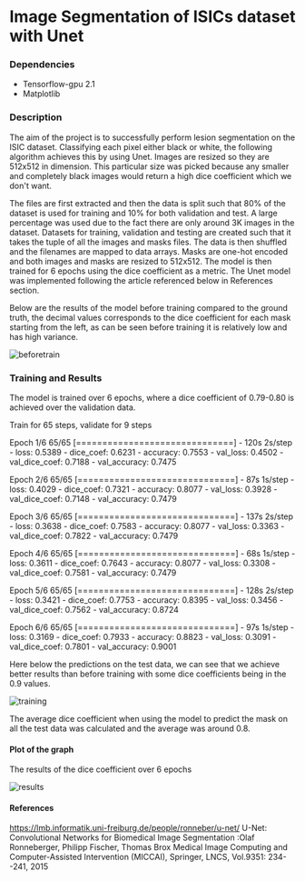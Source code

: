 # Image Segmentation of ISICs dataset with Unet


### Dependencies
* Tensorflow-gpu 2.1
* Matplotlib

### Description
The aim of the project is to successfully perform lesion segmentation on the ISIC dataset. Classifying each pixel either black or white, the following algorithm achieves this by using Unet. Images are resized so they are 512x512 in dimension. This particular size was picked because any smaller and completely black images would return a high dice coefficient which we don't want. 

The files are first extracted and then the data is split such that 80% of the dataset is used for training and 10% for both validation and test. A large percentage was used due to the fact there are only around 3K images in the dataset. Datasets for training, validation and testing are created such that it takes the tuple of all the images and masks files. The data is then shuffled and the filenames are mapped to data arrays. Masks are one-hot encoded and both images and masks are resized to 512x512. The model is then trained for 6 epochs using the dice coefficient as a metric. The Unet model was implemented following the article referenced below in References section.

Below are the results of the model before training compared to the ground truth, the decimal values corresponds to the dice coefficient for each mask starting from the left, as can be seen before training it is relatively low and has high variance.

![beforetrain](/resources/beforetrain.png)


### Training and Results
The model is trained over 6 epochs, where a dice coefficient of 0.79-0.80 is achieved over the validation data. 

Train for 65 steps, validate for 9 steps

Epoch 1/6
65/65 [==============================] - 120s 2s/step - loss: 0.5389 - dice_coef: 0.6231 - accuracy: 0.7553 - val_loss: 0.4502 - val_dice_coef: 0.7188 - val_accuracy: 0.7475

Epoch 2/6
65/65 [==============================] - 87s 1s/step - loss: 0.4029 - dice_coef: 0.7321 - accuracy: 0.8077 - val_loss: 0.3928 - val_dice_coef: 0.7148 - val_accuracy: 0.7479

Epoch 3/6
65/65 [==============================] - 137s 2s/step - loss: 0.3638 - dice_coef: 0.7583 - accuracy: 0.8077 - val_loss: 0.3363 - val_dice_coef: 0.7822 - val_accuracy: 0.7479

Epoch 4/6
65/65 [==============================] - 68s 1s/step - loss: 0.3611 - dice_coef: 0.7643 - accuracy: 0.8077 - val_loss: 0.3308 - val_dice_coef: 0.7581 - val_accuracy: 0.7479

Epoch 5/6
65/65 [==============================] - 128s 2s/step - loss: 0.3421 - dice_coef: 0.7753 - accuracy: 0.8395 - val_loss: 0.3456 - val_dice_coef: 0.7562 - val_accuracy: 0.8724

Epoch 6/6
65/65 [==============================] - 97s 1s/step - loss: 0.3169 - dice_coef: 0.7933 - accuracy: 0.8823 - val_loss: 0.3091 - val_dice_coef: 0.7801 - val_accuracy: 0.9001

Here below the predictions on the test data, we can see that we achieve better results than before training with some dice coefficients being in the 0.9 values.

![training](/resources/predictions.png)

The average dice coefficient when using the model to predict the mask on all the test data was calculated and the average was around 0.8.

#### Plot of the graph
The results of the dice coefficient over 6 epochs


![results](/resources/plot.png)

#### References
https://lmb.informatik.uni-freiburg.de/people/ronneber/u-net/
U-Net: Convolutional Networks for Biomedical Image Segmentation :Olaf Ronneberger, Philipp Fischer, Thomas Brox
Medical Image Computing and Computer-Assisted Intervention (MICCAI), Springer, LNCS, Vol.9351: 234--241, 2015